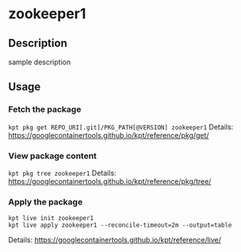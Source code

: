 # zookeeper1

## Description
sample description

## Usage

### Fetch the package
`kpt pkg get REPO_URI[.git]/PKG_PATH[@VERSION] zookeeper1`
Details: https://googlecontainertools.github.io/kpt/reference/pkg/get/

### View package content
`kpt pkg tree zookeeper1`
Details: https://googlecontainertools.github.io/kpt/reference/pkg/tree/

### Apply the package
```
kpt live init zookeeper1
kpt live apply zookeeper1 --reconcile-timeout=2m --output=table
```
Details: https://googlecontainertools.github.io/kpt/reference/live/
